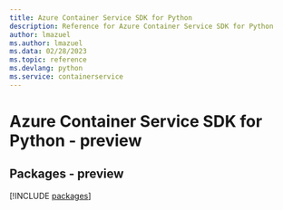```yaml
---
title: Azure Container Service SDK for Python
description: Reference for Azure Container Service SDK for Python
author: lmazuel
ms.author: lmazuel
ms.data: 02/28/2023
ms.topic: reference
ms.devlang: python
ms.service: containerservice
---
```

# Azure Container Service SDK for Python - preview
## Packages - preview
[!INCLUDE [packages](container-service-index.md)]
